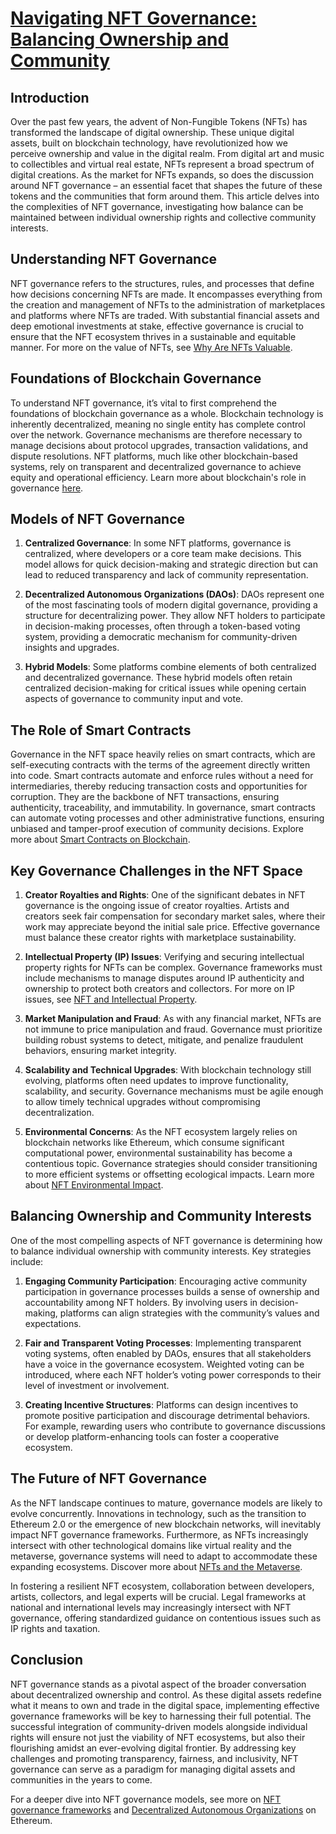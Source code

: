 # [Navigating NFT Governance: Balancing Ownership and Community](https://example.com)

## Introduction

Over the past few years, the advent of Non-Fungible Tokens (NFTs) has transformed the landscape of digital ownership. These unique digital assets, built on blockchain technology, have revolutionized how we perceive ownership and value in the digital realm. From digital art and music to collectibles and virtual real estate, NFTs represent a broad spectrum of digital creations. As the market for NFTs expands, so does the discussion around NFT governance – an essential facet that shapes the future of these tokens and the communities that form around them. This article delves into the complexities of NFT governance, investigating how balance can be maintained between individual ownership rights and collective community interests.

## Understanding NFT Governance

NFT governance refers to the structures, rules, and processes that define how decisions concerning NFTs are made. It encompasses everything from the creation and management of NFTs to the administration of marketplaces and platforms where NFTs are traded. With substantial financial assets and deep emotional investments at stake, effective governance is crucial to ensure that the NFT ecosystem thrives in a sustainable and equitable manner. For more on the value of NFTs, see [Why Are NFTs Valuable](https://www.license-token.com/wiki/why-are-nf-ts-valuable).

## Foundations of Blockchain Governance

To understand NFT governance, it’s vital to first comprehend the foundations of blockchain governance as a whole. Blockchain technology is inherently decentralized, meaning no single entity has complete control over the network. Governance mechanisms are therefore necessary to manage decisions about protocol upgrades, transaction validations, and dispute resolutions. NFT platforms, much like other blockchain-based systems, rely on transparent and decentralized governance to achieve equity and operational efficiency. Learn more about blockchain's role in governance [here](https://www.license-token.com/wiki/what-is-blockchain).

## Models of NFT Governance

1. **Centralized Governance**: In some NFT platforms, governance is centralized, where developers or a core team make decisions. This model allows for quick decision-making and strategic direction but can lead to reduced transparency and lack of community representation.

2. **Decentralized Autonomous Organizations (DAOs)**: DAOs represent one of the most fascinating tools of modern digital governance, providing a structure for decentralizing power. They allow NFT holders to participate in decision-making processes, often through a token-based voting system, providing a democratic mechanism for community-driven insights and upgrades.

3. **Hybrid Models**: Some platforms combine elements of both centralized and decentralized governance. These hybrid models often retain centralized decision-making for critical issues while opening certain aspects of governance to community input and vote.

## The Role of Smart Contracts

Governance in the NFT space heavily relies on smart contracts, which are self-executing contracts with the terms of the agreement directly written into code. Smart contracts automate and enforce rules without a need for intermediaries, thereby reducing transaction costs and opportunities for corruption. They are the backbone of NFT transactions, ensuring authenticity, traceability, and immutability. In governance, smart contracts can automate voting processes and other administrative functions, ensuring unbiased and tamper-proof execution of community decisions. Explore more about [Smart Contracts on Blockchain](https://www.license-token.com/wiki/smart-contracts-on-blockchain).

## Key Governance Challenges in the NFT Space

1. **Creator Royalties and Rights**: One of the significant debates in NFT governance is the ongoing issue of creator royalties. Artists and creators seek fair compensation for secondary market sales, where their work may appreciate beyond the initial sale price. Effective governance must balance these creator rights with marketplace sustainability.

2. **Intellectual Property (IP) Issues**: Verifying and securing intellectual property rights for NFTs can be complex. Governance frameworks must include mechanisms to manage disputes around IP authenticity and ownership to protect both creators and collectors. For more on IP issues, see [NFT and Intellectual Property](https://www.license-token.com/wiki/nft-and-intellectual-property).

3. **Market Manipulation and Fraud**: As with any financial market, NFTs are not immune to price manipulation and fraud. Governance must prioritize building robust systems to detect, mitigate, and penalize fraudulent behaviors, ensuring market integrity.

4. **Scalability and Technical Upgrades**: With blockchain technology still evolving, platforms often need updates to improve functionality, scalability, and security. Governance mechanisms must be agile enough to allow timely technical upgrades without compromising decentralization.

5. **Environmental Concerns**: As the NFT ecosystem largely relies on blockchain networks like Ethereum, which consume significant computational power, environmental sustainability has become a contentious topic. Governance strategies should consider transitioning to more efficient systems or offsetting ecological impacts. Learn more about [NFT Environmental Impact](https://www.license-token.com/wiki/nft-environmental-impact).

## Balancing Ownership and Community Interests

One of the most compelling aspects of NFT governance is determining how to balance individual ownership with community interests. Key strategies include:

1. **Engaging Community Participation**: Encouraging active community participation in governance processes builds a sense of ownership and accountability among NFT holders. By involving users in decision-making, platforms can align strategies with the community’s values and expectations.

2. **Fair and Transparent Voting Processes**: Implementing transparent voting systems, often enabled by DAOs, ensures that all stakeholders have a voice in the governance ecosystem. Weighted voting can be introduced, where each NFT holder’s voting power corresponds to their level of investment or involvement.

3. **Creating Incentive Structures**: Platforms can design incentives to promote positive participation and discourage detrimental behaviors. For example, rewarding users who contribute to governance discussions or develop platform-enhancing tools can foster a cooperative ecosystem.

## The Future of NFT Governance

As the NFT landscape continues to mature, governance models are likely to evolve concurrently. Innovations in technology, such as the transition to Ethereum 2.0 or the emergence of new blockchain networks, will inevitably impact NFT governance frameworks. Furthermore, as NFTs increasingly intersect with other technological domains like virtual reality and the metaverse, governance systems will need to adapt to accommodate these expanding ecosystems. Discover more about [NFTs and the Metaverse](https://www.license-token.com/wiki/nft-and-metaverse).

In fostering a resilient NFT ecosystem, collaboration between developers, artists, collectors, and legal experts will be crucial. Legal frameworks at national and international levels may increasingly intersect with NFT governance, offering standardized guidance on contentious issues such as IP rights and taxation.

## Conclusion

NFT governance stands as a pivotal aspect of the broader conversation about decentralized ownership and control. As these digital assets redefine what it means to own and trade in the digital space, implementing effective governance frameworks will be key to harnessing their full potential. The successful integration of community-driven models alongside individual rights will ensure not just the viability of NFT ecosystems, but also their flourishing amidst an ever-evolving digital frontier. By addressing key challenges and promoting transparency, fairness, and inclusivity, NFT governance can serve as a paradigm for managing digital assets and communities in the years to come.

For a deeper dive into NFT governance models, see more on [NFT governance frameworks](https://www.coindesk.com/learn/guide-to-nft-governance-models/) and [Decentralized Autonomous Organizations](https://ethereum.org/en/dao/) on Ethereum.
